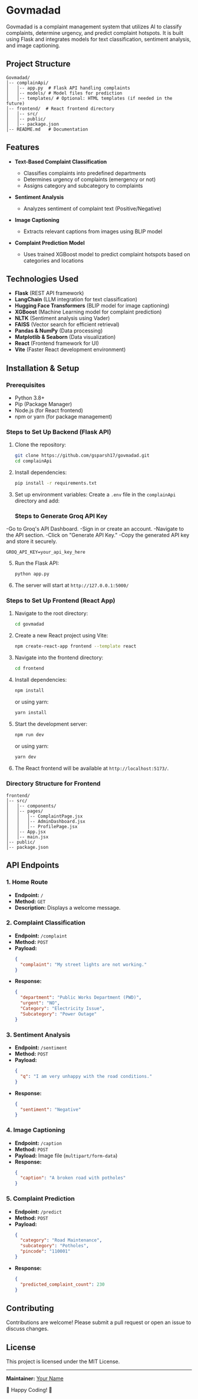 # Govmadad

Govmadad is a complaint management system that utilizes AI to classify complaints, determine urgency, and predict complaint hotspots. It is built using Flask and integrates models for text classification, sentiment analysis, and image captioning.

## Project Structure

```
Govmadad/
│-- complainApi/
│   │-- app.py  # Flask API handling complaints
│   │-- models/ # Model files for prediction
│   │-- templates/ # Optional: HTML templates (if needed in the future)
│-- frontend/  # React frontend directory
│   │-- src/
│   │-- public/
│   │-- package.json
│-- README.md   # Documentation
```

## Features

- **Text-Based Complaint Classification**
  - Classifies complaints into predefined departments
  - Determines urgency of complaints (emergency or not)
  - Assigns category and subcategory to complaints

- **Sentiment Analysis**
  - Analyzes sentiment of complaint text (Positive/Negative)

- **Image Captioning**
  - Extracts relevant captions from images using BLIP model

- **Complaint Prediction Model**
  - Uses trained XGBoost model to predict complaint hotspots based on categories and locations

## Technologies Used

- **Flask** (REST API framework)
- **LangChain** (LLM integration for text classification)
- **Hugging Face Transformers** (BLIP model for image captioning)
- **XGBoost** (Machine Learning model for complaint prediction)
- **NLTK** (Sentiment analysis using Vader)
- **FAISS** (Vector search for efficient retrieval)
- **Pandas & NumPy** (Data processing)
- **Matplotlib & Seaborn** (Data visualization)
- **React** (Frontend framework for UI)
- **Vite** (Faster React development environment)

## Installation & Setup

### Prerequisites

- Python 3.8+
- Pip (Package Manager)
- Node.js (for React frontend)
- npm or yarn (for package management)

### Steps to Set Up Backend (Flask API)

1. Clone the repository:
   ```bash
   git clone https://github.com/gsparsh17/govmadad.git
   cd complainApi
   ```

2. Install dependencies:
   ```bash
   pip install -r requirements.txt
   ```

3. Set up environment variables:
   Create a `.env` file in the `complainApi` directory  and add:
   
   ### Steps to Generate Groq API Key

-Go to Groq's API Dashboard.
-Sign in or create an account.
-Navigate to the API section.
-Click on "Generate API Key."
-Copy the generated API key and store it securely.

   ```env
   GROQ_API_KEY=your_api_key_here
   ```

5. Run the Flask API:
   ```bash
   python app.py
   ```

6. The server will start at `http://127.0.0.1:5000/`

### Steps to Set Up Frontend (React App)

1. Navigate to the root directory:
   ```bash
   cd govmadad
   ```

2. Create a new React project using Vite:
   ```bash
   npm create-react-app frontend --template react
   ```

3. Navigate into the frontend directory:
   ```bash
   cd frontend
   ```

4. Install dependencies:
   ```bash
   npm install
   ```
   or using yarn:
   ```bash
   yarn install
   ```

5. Start the development server:
   ```bash
   npm run dev
   ```
   or using yarn:
   ```bash
   yarn dev
   ```

6. The React frontend will be available at `http://localhost:5173/`.

### Directory Structure for Frontend

```
frontend/
│-- src/
│   │-- components/
│   │-- pages/
│   │   │-- ComplaintPage.jsx
│   │   │-- AdminDashboard.jsx
│   │   │-- ProfilePage.jsx
│   │-- App.jsx
│   │-- main.jsx
│-- public/
│-- package.json
```

## API Endpoints

### 1. Home Route

- **Endpoint:** `/`
- **Method:** `GET`
- **Description:** Displays a welcome message.

### 2. Complaint Classification

- **Endpoint:** `/complaint`
- **Method:** `POST`
- **Payload:**
  ```json
  {
    "complaint": "My street lights are not working."
  }
  ```
- **Response:**
  ```json
  {
    "department": "Public Works Department (PWD)",
    "urgent": "NO",
    "Category": "Electricity Issue",
    "Subcategory": "Power Outage"
  }
  ```

### 3. Sentiment Analysis

- **Endpoint:** `/sentiment`
- **Method:** `POST`
- **Payload:**
  ```json
  {
    "q": "I am very unhappy with the road conditions."
  }
  ```
- **Response:**
  ```json
  {
    "sentiment": "Negative"
  }
  ```

### 4. Image Captioning

- **Endpoint:** `/caption`
- **Method:** `POST`
- **Payload:** Image file (`multipart/form-data`)
- **Response:**
  ```json
  {
    "caption": "A broken road with potholes"
  }
  ```

### 5. Complaint Prediction

- **Endpoint:** `/predict`
- **Method:** `POST`
- **Payload:**
  ```json
  {
    "category": "Road Maintenance",
    "subcategory": "Potholes",
    "pincode": "110001"
  }
  ```
- **Response:**
  ```json
  {
    "predicted_complaint_count": 230
  }
  ```

## Contributing

Contributions are welcome! Please submit a pull request or open an issue to discuss changes.

## License

This project is licensed under the MIT License.

---

**Maintainer:** [Your Name](https://github.com/yourusername)

🚀 Happy Coding! 🚀

